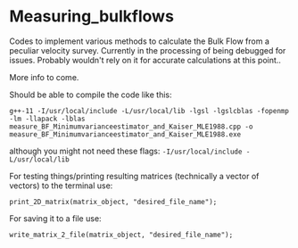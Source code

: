 # Measuring_bulkflows
Codes to implement various methods to calculate the Bulk Flow from a peculiar velocity survey. Currently in the processing of being debugged for issues. Probably wouldn't rely on it for accurate calculations at this point..

More info to come.


Should be able to compile the code like this: 

`g++-11 -I/usr/local/include -L/usr/local/lib -lgsl -lgslcblas -fopenmp -lm -llapack -lblas measure_BF_Minimumvarianceestimator_and_Kaiser_MLE1988.cpp -o measure_BF_Minimumvarianceestimator_and_Kaiser_MLE1988.exe`

although you might not need these flags: `-I/usr/local/include -L/usr/local/lib`

For testing things/printing resulting matrices (technically a vector of vectors) to the terminal use: 

`print_2D_matrix(matrix_object, "desired_file_name");` 

For saving it to a file use: 

`write_matrix_2_file(matrix_object, "desired_file_name");`
